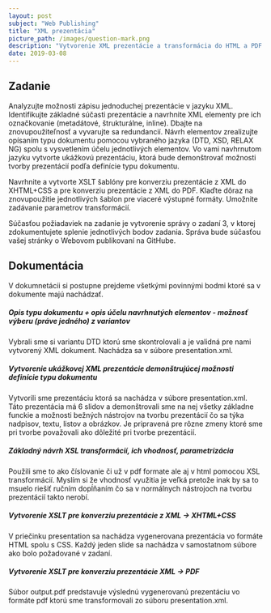 ```yaml
---
layout: post
subject: "Web Publishing"
title: "XML prezentácia"
picture_path: /images/question-mark.png
description: "Vytvorenie XML prezentácie a transformácia do HTML a PDF."
date: 2019-03-08
---
```


## Zadanie 

Analyzujte možnosti zápisu jednoduchej prezentácie v jazyku XML. Identifikujte základné súčasti prezentácie a navrhnite XML elementy pre ich označkovanie (metadátové, štrukturálne, inline). Dbajte na znovupoužiteľnosť a vyvarujte sa redundancií. Návrh elementov zrealizujte opísaním typu dokumentu pomocou vybraného jazyka (DTD, XSD, RELAX NG) spolu s vysvetlením účelu jednotlivých elementov. Vo vami navhrnutom jazyku vytvorte ukážkovú prezentáciu, ktorá bude demonštrovať možnosti tvorby prezentácií podľa definície typu dokumentu.

Navrhnite a vytvorte XSLT šablóny pre konverziu prezentácie z XML do XHTML+CSS a pre konverziu prezentácie z XML do PDF. Klaďte dôraz na znovupoužitie jednotlivých šablon pre viaceré výstupné formáty. Umožnite zadávanie parametrov transformácií.

Súčasťou požiadaviek na zadanie je vytvorenie správy o zadaní 3, v ktorej zdokumentujete splenie jednotlivých bodov zadania. Správa bude súčasťou vašej stránky o Webovom publikovaní na GitHube.

## Dokumentácia

V dokumnetácii si postupne prejdeme všetkými povinnými bodmi ktoré sa v dokumente majú nachádzať.

##### Opis typu dokumentu + opis účelu navrhnutých elementov - možnosť výberu (práve jedného) z variantov

Vybrali sme si variantu DTD ktorú sme skontrolovali a je validná pre nami vytvorený XML dokument. Nachádza sa v súbore presentation.xml.

##### Vytvorenie ukážkovej XML prezentácie demonštrujúcej možnosti definície typu dokumentu

Vytvorili sme prezentáciu ktorá sa nachádza v súbore presentation.xml. Táto prezentácia má 6 slidov a demonštrovali sme na nej všetky základne funckie a možnosti bežných nástrojov na tvorbu prezentácií čo sa týka nadpisov, textu, listov a obrázkov. Je pripravená pre rôzne zmeny ktoré sme pri tvorbe považovali ako dôležité pri tvorbe prezentácií.

##### Základný návrh XSL transformácií, ich vhodnosť, parametrizácia

Použili sme to ako číslovanie či už v pdf formate ale aj v html pomocou XSL transformácií. Myslím si že vhodnosť využitia je veľká pretože inak by sa to msuelo riešiť ručním dopĺňaním čo sa v normálnych nástrojoch na tvorbu prezentácií takto nerobí.

##### Vytvorenie XSLT pre konverziu prezentácie z XML -> XHTML+CSS

V priečinku presentation sa nachádza vygenerovana prezentácia vo formáte HTML spolu s CSS. Každý jeden slide sa nachádza v samostatnom súbore ako bolo požadované v zadaní.

##### Vytvorenie XSLT pre konverziu prezentácie XML -> PDF

Súbor output.pdf predstavuje výslednú vygenerovanú prezentáciu vo formáte pdf ktorú sme transformovali zo súboru presentation.xml.